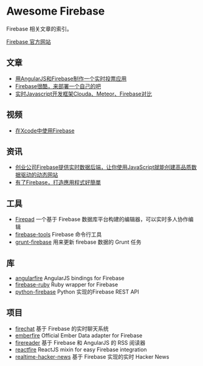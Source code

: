 Awesome Firebase
================

Firebase 相关文章的索引。

[Firebase 官方网站](https://www.firebase.com)

## 文章

- [用AngularJS和Firebase制作一个实时投票应用](http://www.html-js.com/article/Using-Angular-to-develop-web-application-with-AngularJS-and-Firebase-to-produce-a-real-time-polling-application)
- [Firebase很酷，来部署一个自己的吧](https://cnodejs.org/topic/51f0edf7f4963ade0e082c19)
- [实时Javascript开发框架Clouda、Meteor、Firebase对比](http://blog.csdn.net/justfrozen/article/details/12716669)

## 视频

- [在Xcode中使用Firebase](https://player.vimeo.com/video/62208736)

## 资讯

- [创业公司Firebase提供实时数据后端，让你使用JavaScript就能创建高品质数据驱动的动态网站](http://www.36kr.com/p/102056.html)
- [有了Firebase，打造應用程式好簡單](http://wired.tw/2012/05/23/firebase/index.html)


## 工具

- [Firepad](http://www.firepad.io/) 一个基于 Firebase 数据库平台构建的编辑器，可以实时多人协作编辑
- [firebase-tools](https://github.com/firebase/firebase-tools) Firebase 命令行工具
- [grunt-firebase](https://github.com/assemble/grunt-firebase) 用来更新 firebase 数据的 Grunt 任务

## 库

- [angularfire](https://github.com/firebase/angularfire) AngularJS bindings for Firebase
- [firebase-ruby](https://github.com/oscardelben/firebase-ruby) Ruby wrapper for Firebase
- [python-firebase](https://github.com/ozgur/python-firebase) Python 实现的Firebase REST API

## 项目

- [firechat](https://github.com/firebase/firechat) 基于 Firebase 的实时聊天系统
- [emberfire](https://github.com/firebase/emberfire) Official Ember Data adapter for Firebase
- [firereader](https://github.com/firebase/firereader) 基于 Firebase 和 AngularJS 的 RSS 阅读器
- [reactfire](https://github.com/firebase/reactfire) ReactJS mixin for easy Firebase integration
- [realtime-hacker-news](https://github.com/dstaley/realtime-hacker-news) 基于 Firebase 实现的实时 Hacker News
